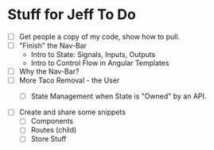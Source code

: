 # Stuff for Jeff To Do


- [ ] Get people a copy of my code, show how to pull.
- [ ] "Finish" the Nav-Bar
    - Intro to State: Signals, Inputs, Outputs
    - Intro to Control Flow in Angular Templates
- [ ] Why the Nav-Bar?
- [ ] More Taco Removal - the User
    -  [ ] State Management when State is "Owned" by an API.



- [ ] Create and share some snippets
    - [ ] Components
    - [ ] Routes (child)
    - [ ] Store Stuff
